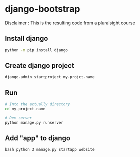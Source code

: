 # django-bootstrap

Disclaimer : This is the resulting code from a pluralsight course

## Install django
```bash
python -m pip install django
```

## Create django project 
```bash
django-admin startproject my-projct-name
```

## Run
```bash
# Into the actually directory
cd my-project-name

# Dev server 
python manage.py runserver
```

## Add "app" to django 
``bash
python 3 manage.py startapp website
``

